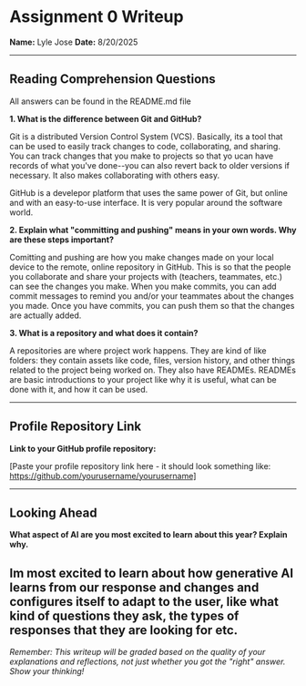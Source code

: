 # Assignment 0 Writeup

**Name:** Lyle Jose
**Date:** 8/20/2025

---

## Reading Comprehension Questions
All answers can be found in the README.md file

**1. What is the difference between Git and GitHub?**

Git is a distributed Version Control System (VCS). Basically, its a tool that can be used to easily track changes to code, collaborating, and sharing. You can track changes that you make to projects so that yo ucan have records of what you've done--you can also revert back to older versions if necessary. It also makes collaborating with others easy.

GitHub is a develepor platform that uses the same power of Git, but online and with an easy-to-use interface. It is very popular around the software world.

**2. Explain what "committing and pushing" means in your own words. Why are these steps important?**

Comitting and pushing are how you make changes made on your local device to the remote, online repository in GitHub. This is so that the people you collaborate and share your projects with (teachers, teammates, etc.) can see the changes you make. When you make commits, you can add commit messages to remind you and/or your teammates about the changes you made. Once you have commits, you can push them so that the changes are actually added.

**3. What is a repository and what does it contain?**

A repositories are where project work happens. They are kind of like folders: they contain assets like code, files, version history, and other things related to the project being worked on. They also have READMEs. READMEs are basic introductions to your project like why it is useful, what can be done with it, and how it can be used. 

---

## Profile Repository Link

**Link to your GitHub profile repository:** 

[Paste your profile repository link here - it should look something like: https://github.com/yourusername/yourusername]

---

## Looking Ahead

**What aspect of AI are you most excited to learn about this year? Explain why.**

Im most excited to learn about how generative AI learns from our response and changes and configures itself to adapt to the user, like what kind of questions they ask, the types of responses that they are looking for etc.
---

*Remember: This writeup will be graded based on the quality of your explanations and reflections, not just whether you got the "right" answer. Show your thinking!*
